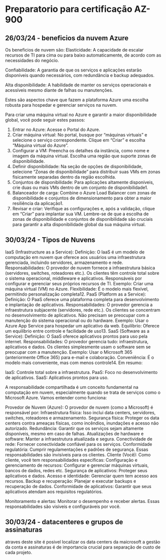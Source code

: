 # Preparatorio para certificação AZ-900

## 26/03/24 - beneficios da nuvem Azure 
 Os beneficios de nuvem são:
 Elasticidade: A capacidade de escalar recursos de TI para cima ou para baixo automaticamente, de acordo com as necessidades do negócio.

 Confiabilidade:  A garantia de que os serviços e aplicações estarão disponíveis quando necessários, com redundância e backup adequados.

 Alta disponibilidade: A habilidade de manter os serviços operacionais e acessíveis mesmo diante de falhas ou manutenções.
 
 Estes são aspectos chave que fazem a plataforma Azure uma escolha robusta para hospedar e gerenciar serviços na nuvem.

Para criar uma máquina virtual no Azure e garantir a maior disponibilidade global, você pode seguir estes passos:

1. Entrar no Azure: Acesse o Portal do Azure.
2. Criar máquina virtual: No portal, busque por “máquinas virtuais” e selecione o serviço correspondente. Clique em “Criar” e escolha “Máquina virtual do Azure”.
3. Configurar a VM: Preencha os detalhes da instância, como nome e imagem da máquina virtual. Escolha uma região que suporte zonas de disponibilidade.
4. Definir disponibilidade: Na seção de opções de disponibilidade, selecione “Zonas de disponibilidade” para distribuir suas VMs em zonas fisicamente separadas dentro da região escolhida.
5. Conjuntos de disponibilidade: Para aplicações altamente disponíveis, crie duas ou mais VMs dentro de um conjunto de disponibilidade1.
6. Balanceador de carga: Combine o Azure Load Balancer com zonas de disponibilidade e conjuntos de dimensionamento para obter a maior resiliência da aplicação1.
7. Revisar e criar: Verifique as configurações e, após a validação, clique em “Criar” para implantar sua VM.
Lembre-se de que a escolha de zonas de disponibilidade e conjuntos de disponibilidade são cruciais para garantir a alta disponibilidade global da sua máquina virtual.

## 30/03/24 - Tipos de Nuvens

IaaS (Infrastructure as a Service):
Definição: O IaaS é um modelo de computação em nuvem que oferece aos usuários uma infraestrutura gerenciada, incluindo servidores, armazenamento e rede.
Responsabilidades:
O provedor de nuvem fornece a infraestrutura básica (servidores, switches, roteadores etc.).
Os clientes têm controle total sobre o sistema operacional, middleware e aplicativos.
Responsáveis por configurar e gerenciar seus próprios recursos de TI.
Exemplo: Criar uma máquina virtual (VM) no Azure.
Flexibilidade: É o modelo mais flexível, permitindo personalização completa12.
PaaS (Platform as a Service):
Definição: O PaaS oferece uma plataforma completa para desenvolvimento e implantação de aplicativos.
Responsabilidades:
O provedor gerencia a infraestrutura subjacente (servidores, rede etc.).
Os clientes se concentram no desenvolvimento de aplicativos.
Não precisam se preocupar com a manutenção do sistema operacional ou do hardware.
Exemplo: Usar o Azure App Service para hospedar um aplicativo da web.
Equilíbrio: Oferece um equilíbrio entre controle e facilidade de uso13.
SaaS (Software as a Service):
Definição: O SaaS oferece aplicativos prontos para uso pela internet.
Responsabilidades:
O provedor gerencia tudo: infraestrutura, aplicativos e dados.
Os clientes simplesmente usam o software sem se preocupar com a manutenção.
Exemplo: Usar o Microsoft 365 (anteriormente Office 365) para e-mail e colaboração.
Conveniência: É o modelo mais conveniente, mas com menos controle14.
Em resumo:

IaaS: Controle total sobre a infraestrutura.
PaaS: Foco no desenvolvimento de aplicativos.
SaaS: Aplicativos prontos para uso.

A responsabilidade compartilhada é um conceito fundamental na computação em nuvem, especialmente quando se trata de serviços como o Microsoft Azure. Vamos entender como funciona:

Provedor de Nuvem (Azure):
O provedor de nuvem (como a Microsoft) é responsável por:
Infraestrutura física: Isso inclui data centers, servidores, switches, roteadores e armazenamento.
Segurança física: Proteger os data centers contra ameaças físicas, como incêndios, inundações e acesso não autorizado.
Redundância: Garantir que os serviços sejam altamente disponíveis, mesmo em caso de falhas.
Atualizações de hardware e software: Manter a infraestrutura atualizada e segura.
Conectividade de rede: Fornecer conectividade confiável para os serviços.
Conformidade regulatória: Cumprir regulamentações e padrões de segurança.
Essas responsabilidades são invisíveis para os clientes.
Cliente (Você):
Como cliente, você tem responsabilidades específicas:
Configuração e gerenciamento de recursos: Configurar e gerenciar máquinas virtuais, bancos de dados, redes etc.
Segurança de aplicativos: Proteger seus aplicativos e dados.
Acesso e identidade: Gerenciar quem tem acesso aos recursos.
Backup e recuperação: Planejar e executar backups e recuperação de dados.
Conformidade de aplicativos: Garantir que seus aplicativos atendam aos requisitos regulatórios.



Monitoramento e alertas: Monitorar o desempenho e receber alertas.
Essas responsabilidades são visíveis e configuráveis por você.


## 30/03/24 - datacenteres e grupos de assinaturas

atraves deste site é posivel localizar os data centers da maicrosoft 
a gestão da conta e assinaturas é de importancia crucial para separação de custo de cada projeto.

 
